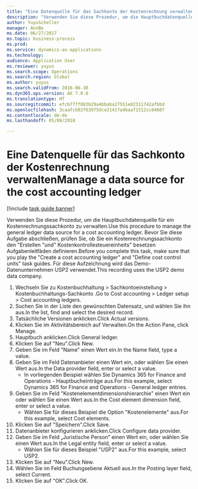 ```yaml
--- 
title: "Eine Datenquelle für das Sachkonto der Kostenrechnung verwalten"
description: "Verwenden Sie diese Prozedur, um die Hauptbuchdatenquelle für ein Kostenrechnungssachkonto zu verwalten."
author: YuyuScheller
manager: AnnBe
ms.date: 06/27/2017
ms.topic: business-process
ms.prod: 
ms.service: dynamics-ax-applications
ms.technology: 
audience: Application User
ms.reviewer: yuyus
ms.search.scope: Operations
ms.search.region: Global
ms.author: yuyus
ms.search.validFrom: 2016-06-30
ms.dyn365.ops.version: AX 7.0.0
ms.translationtype: HT
ms.sourcegitcommit: efcb77ff883b29a4bbaba27551e02311742afbbd
ms.openlocfilehash: 3caafcb02f63975dce21417a4baaf1512cc84687
ms.contentlocale: de-de
ms.lasthandoff: 05/08/2018

---
```

# <a name="manage-a-data-source-for-the-cost-accounting-ledger"></a><span data-ttu-id="24a12-103">Eine Datenquelle für das Sachkonto der Kostenrechnung verwalten</span><span class="sxs-lookup"><span data-stu-id="24a12-103">Manage a data source for the cost accounting ledger</span></span>

[!include [task guide banner](../../includes/task-guide-banner.md)]

<span data-ttu-id="24a12-104">Verwenden Sie diese Prozedur, um die Hauptbuchdatenquelle für ein Kostenrechnungssachkonto zu verwalten.</span><span class="sxs-lookup"><span data-stu-id="24a12-104">Use this procedure to manage the general ledger data source for a cost accounting ledger.</span></span> <span data-ttu-id="24a12-105">Bevor Sie diese Aufgabe abschließen, prüfen Sie, ob Sie ein Kostenrechnungssachkonto den "Erstellen "und" Kostenkontrollesteuereinheits" besetzen Aufgabenleitfäden definieren.</span><span class="sxs-lookup"><span data-stu-id="24a12-105">Before you complete this task, make sure that you play the "Create a cost accounting ledger" and "Define cost control units" task guides.</span></span> <span data-ttu-id="24a12-106">Für diese Aufzeichnung wird das Demo-Datenunternehmen USP2 verwendet.</span><span class="sxs-lookup"><span data-stu-id="24a12-106">This recording uses the USP2 demo data company.</span></span>

1. <span data-ttu-id="24a12-107">Wechseln Sie zu Kostenbuchhaltung > Sachkontoeinstellung > Kostenbuchhaltungs-Sachkonto .</span><span class="sxs-lookup"><span data-stu-id="24a12-107">Go to Cost accounting > Ledger setup > Cost accounting ledgers.</span></span>
2. <span data-ttu-id="24a12-108">Suchen Sie in der Liste den gewünschten Datensatz, und wählen Sie ihn aus.</span><span class="sxs-lookup"><span data-stu-id="24a12-108">In the list, find and select the desired record.</span></span>
3. <span data-ttu-id="24a12-109">Tatsächliche Versionen anklicken.</span><span class="sxs-lookup"><span data-stu-id="24a12-109">Click Actual versions.</span></span>
4. <span data-ttu-id="24a12-110">Klicken Sie im Aktivitätsbereich auf Verwalten.</span><span class="sxs-lookup"><span data-stu-id="24a12-110">On the Action Pane, click Manage.</span></span>
5. <span data-ttu-id="24a12-111">Hauptbuch anklicken.</span><span class="sxs-lookup"><span data-stu-id="24a12-111">Click General ledger.</span></span>
6. <span data-ttu-id="24a12-112">Klicken Sie auf "Neu".</span><span class="sxs-lookup"><span data-stu-id="24a12-112">Click New.</span></span>
7. <span data-ttu-id="24a12-113">Geben Sie im Feld "Name" einen Wert ein.</span><span class="sxs-lookup"><span data-stu-id="24a12-113">In the Name field, type a value.</span></span>
8. <span data-ttu-id="24a12-114">Geben Sie im Feld Datenanbieter einen Wert ein, oder wählen Sie einen Wert aus.</span><span class="sxs-lookup"><span data-stu-id="24a12-114">In the Data provider field, enter or select a value.</span></span>
    * <span data-ttu-id="24a12-115">In vorliegenden Beispiel wählen Sie Dynamics 365 for Finance and Operations - Hauptbucheinträge aus.</span><span class="sxs-lookup"><span data-stu-id="24a12-115">For this example, select Dynamics 365 for Finance and Operations - General ledger entries.</span></span>  
9. <span data-ttu-id="24a12-116">Geben Sie im Feld "Kostenelementdimensionshierarchie" einen Wert ein oder wählen Sie einen Wert aus.</span><span class="sxs-lookup"><span data-stu-id="24a12-116">In the Cost element dimension field, enter or select a value.</span></span>
    * <span data-ttu-id="24a12-117">Wählen Sie für dieses Beispiel die Option "Kostenelemente" aus.</span><span class="sxs-lookup"><span data-stu-id="24a12-117">For this example, select Cost elements.</span></span>  
10. <span data-ttu-id="24a12-118">Klicken Sie auf "Speichern".</span><span class="sxs-lookup"><span data-stu-id="24a12-118">Click Save.</span></span>
11. <span data-ttu-id="24a12-119">Datenanbieter konfigurieren anklicken.</span><span class="sxs-lookup"><span data-stu-id="24a12-119">Click Configure data provider.</span></span>
12. <span data-ttu-id="24a12-120">Geben Sie im Feld „Juristische Person” einen Wert ein, oder wählen Sie einen Wert aus.</span><span class="sxs-lookup"><span data-stu-id="24a12-120">In the Legal entity field, enter or select a value.</span></span>
    * <span data-ttu-id="24a12-121">Wählen Sie für dieses Beispiel "USP2" aus.</span><span class="sxs-lookup"><span data-stu-id="24a12-121">For this example, select USP2.</span></span>  
13. <span data-ttu-id="24a12-122">Klicken Sie auf "Neu".</span><span class="sxs-lookup"><span data-stu-id="24a12-122">Click New.</span></span>
14. <span data-ttu-id="24a12-123">Wählen Sie im Feld Buchungsebene Aktuell aus.</span><span class="sxs-lookup"><span data-stu-id="24a12-123">In the Posting layer field, select Current.</span></span>
15. <span data-ttu-id="24a12-124">Klicken Sie auf "OK".</span><span class="sxs-lookup"><span data-stu-id="24a12-124">Click OK.</span></span>


